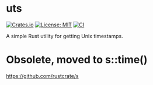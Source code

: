 # uts

[![Crates.io](https://img.shields.io/crates/v/uts)](https://crates.io/crates/uts)
[![License: MIT](https://img.shields.io/badge/License-MIT-yellow.svg)](https://opensource.org/licenses/MIT)
[![CI](https://github.com/rustcrate/uts/actions/workflows/ci.yml/badge.svg)](https://github.com/rustcrate/uts/actions)

A simple Rust utility for getting Unix timestamps.

# Obsolete, moved to s::time()
https://github.com/rustcrate/s
